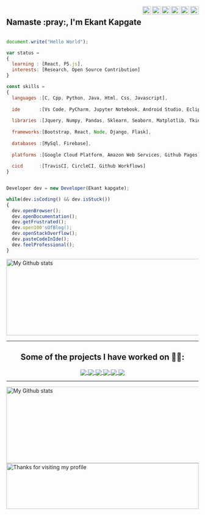 <a href="https://www.linkedin.com/in/ekant-kapgate-494854167/">
  <img align="right" alt="Ekant kapgate - LinkedIn" width="22px" src="https://upload.wikimedia.org/wikipedia/commons/thumb/e/e9/Linkedin_icon.svg/256px-Linkedin_icon.svg.png"/>
</a>
<a href="https://dev.to/">
  <img align="right"  alt="Ekant kapgate - DEV" src="https://d2fltix0v2e0sb.cloudfront.net/dev-badge.svg" width="22px">
</a>
<a href="https://www.codechef.com/users/">
  <img align="right" alt="Ekant kapgate - Codechef" width="22px" src="https://api.iconify.design/simple-icons:codechef.svg?color=%2379553A"/>
</a>
<a href="https://instagram.com/">
  <img align="right" alt="Ekant kapgate - Instagram" width="22px" src="https://cdn.jsdelivr.net/npm/simple-icons@v3/icons/instagram.svg"/>
</a>
<a href="https://twitter.com/">
  <img align="right" alt="Ekant kapgate - Twitter" width="22px" src="https://upload.wikimedia.org/wikipedia/sco/9/9f/Twitter_bird_logo_2012.svg"/>
</a>
<a href="https://facebook.com/">
  <img align="right" alt="Ekant kapgate - Facebook" width="22px" src="https://cdn.jsdelivr.net/npm/simple-icons@v3/icons/facebook.svg"/>
</a>
<h2 align="left">Namaste :pray:, I'm Ekant Kapgate</h1>


```js

document.write("Hello World");

var status = 
{ 
  learning : [React, P5.js],
  interests: [Research, Open Source Contribution]
}

const skills = 
{
  languages :[C, Cpp, Python, Java, Html, Css, Javascript],
  
  ide       :[Vs Code, PyCharm, Jupyter Notebook, Android Studio, Eclipse]
  
  libraries :[Jquery, Numpy, Pandas, Sklearn, Seaborn, Matplotlib, Tkinter, Tensorflow],
  
  frameworks:[Bootstrap, React, Node, Django, Flask],
  
  databases :[MySql, Firebase],
  
  platforms :[Google Cloud Platform, Amazon Web Services, Github Pages],
  
  cicd      :[TravisCI, CircleCI, Github Workflows]
}


Developer dev = new Developer(Ekant kapgate);

while(dev.isCoding() && dev.isStuck())  
{
  dev.openBrowser();
  dev.openDocumentation();
  dev.getFrustrated();
  dev.open100'sOfBlog();
  dev.openStackOverflow();
  dev.pasteCodeInIde();
  dev.feelProfessional();
}


```

 <img alt="My Github stats" align="center" border-radius="40px" width="800px" height="200px" src="https://github-readme-stats.vercel.app/api?username=ekant1999&count_private=true&show_icons=true&hide_border=true&theme=react" href="https://github.com/ekant1999"/>


---


<h2 align="center">Some of the projects I have worked on 👨‍💻:</h2>


<center>
<a href="https://github.com/ekant1999/coding-problem">
  <img align="center" src="https://github-readme-stats.vercel.app/api/pin/?username=ekant1999&repo=coding-problem&theme=ayu-mirage&layout=compact" />
</a>
<a href="https://github.com/Ekant kapgate/recommendation_system">
  <img align="center" src="https://github-readme-stats.vercel.app/api/pin/?username=ekant1999&repo=recommendation_system&theme=react&layout=compact" />
</a>
<a href="https://github.com/ekant1999/portfolio">
  <img align="center" src="https://github-readme-stats.vercel.app/api/pin/?username=ekant1999&repo=portfolio&theme=ayu-mirage&layout=compact" />
</a>
<a href="https://github.com/ekant1999/Olymic-game">
  <img align="center" src="https://github-readme-stats.vercel.app/api/pin/?username=ekant1999&repo=Olymic-game&theme=react&layout=compact" />
</a>
<a href="https://github.com/ekant1999/Sorting_Visualiser">
  <img align="center" src="https://github-readme-stats.vercel.app/api/pin/?username=ekant1999&repo=Sorting_Visualiser&theme=dark&layout=compact" />
</a>
<a href="https://github.com/ekant1999/Tower-of-Hanoi-Visualizer">
  <img align="center" src="https://github-readme-stats.vercel.app/api/pin/?username=ekant1999&repo=Tower-of-Hanoi-Visualizer&theme=dark&layout=compact" />
</a>
</center>

---

<img alt="My Github stats" align="center" border-radius="40px" width="800px" height="200px" src="https://github-readme-streak-stats.herokuapp.com/?user=ekant1999&layout=compact" alt="saurav-skl" />
<img height="120" alt="Thanks for visiting my profile" width="100%" src="https://github.com/dibyendu415/dibyendu415/blob/master/marquee.svg" />

